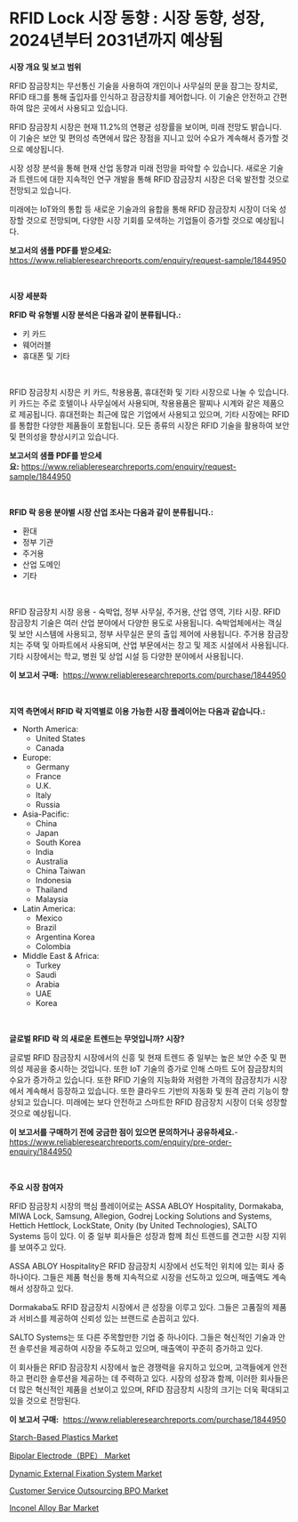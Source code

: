 <p><h1>RFID Lock 시장 동향 : 시장 동향, 성장, 2024년부터 2031년까지 예상됨</h1></p><p><strong>시장 개요 및 보고 범위</strong></p>
<p><p>RFID 잠금장치는 무선통신 기술을 사용하여 개인이나 사무실의 문을 잠그는 장치로, RFID 태그를 통해 출입자를 인식하고 잠금장치를 제어합니다. 이 기술은 안전하고 간편하여 많은 곳에서 사용되고 있습니다. </p><p>RFID 잠금장치 시장은 현재 11.2%의 연평균 성장률을 보이며, 미래 전망도 밝습니다. 이 기술은 보안 및 편의성 측면에서 많은 장점을 지니고 있어 수요가 계속해서 증가할 것으로 예상됩니다. </p><p>시장 성장 분석을 통해 현재 산업 동향과 미래 전망을 파악할 수 있습니다. 새로운 기술과 트렌드에 대한 지속적인 연구 개발을 통해 RFID 잠금장치 시장은 더욱 발전할 것으로 전망되고 있습니다. </p><p>미래에는 IoT와의 통합 등 새로운 기술과의 융합을 통해 RFID 잠금장치 시장이 더욱 성장할 것으로 전망되며, 다양한 시장 기회를 모색하는 기업들이 증가할 것으로 예상됩니다.</p></p>
<p><strong>보고서의 샘플 PDF를 받으세요:</strong> <a href="https://www.reliableresearchreports.com/enquiry/request-sample/1844950">https://www.reliableresearchreports.com/enquiry/request-sample/1844950</a></p>
<p>&nbsp;</p>
<p><strong>시장 세분화</strong></p>
<p><strong>RFID 락 유형별 시장 분석은 다음과 같이 분류됩니다.:</strong></p>
<p><ul><li>키 카드</li><li>웨어러블</li><li>휴대폰 및 기타</li></ul></p>
<p>&nbsp;</p>
<p><p>RFID 잠금장치 시장은 키 카드, 착용용품, 휴대전화 및 기타 시장으로 나눌 수 있습니다. 키 카드는 주로 호텔이나 사무실에서 사용되며, 착용용품은 팔찌나 시계와 같은 제품으로 제공됩니다. 휴대전화는 최근에 많은 기업에서 사용되고 있으며, 기타 시장에는 RFID를 통합한 다양한 제품들이 포함됩니다. 모든 종류의 시장은 RFID 기술을 활용하여 보안 및 편의성을 향상시키고 있습니다.</p></p>
<p><strong>보고서의 샘플 PDF를 받으세요:</strong>&nbsp;<a href="https://www.reliableresearchreports.com/enquiry/request-sample/1844950">https://www.reliableresearchreports.com/enquiry/request-sample/1844950</a></p>
<p>&nbsp;</p>
<p><strong> RFID 락 응용 분야별 시장 산업 조사는 다음과 같이 분류됩니다.:</strong></p>
<p><ul><li>환대</li><li>정부 기관</li><li>주거용</li><li>산업 도메인</li><li>기타</li></ul></p>
<p>&nbsp;</p>
<p><p>RFID 잠금장치 시장 응용 - 숙박업, 정부 사무실, 주거용, 산업 영역, 기타 시장. RFID 잠금장치 기술은 여러 산업 분야에서 다양한 용도로 사용됩니다. 숙박업체에서는 객실 및 보안 시스템에 사용되고, 정부 사무실은 문의 출입 제어에 사용됩니다. 주거용 잠금장치는 주택 및 아파트에서 사용되며, 산업 부문에서는 창고 및 제조 시설에서 사용됩니다. 기타 시장에서는 학교, 병원 및 상업 시설 등 다양한 분야에서 사용됩니다.</p></p>
<p><strong>이 보고서 구매:</strong>&nbsp; <a href="https://www.reliableresearchreports.com/purchase/1844950">https://www.reliableresearchreports.com/purchase/1844950</a></p>
<p>&nbsp;</p>
<p><strong>지역 측면에서 RFID 락 지역별로 이용 가능한 시장 플레이어는 다음과 같습니다.:</strong></p>
<p><ul>
    <li>
        North America:
        <ul>
            <li>United States</li>
            <li>Canada</li>
        </ul>
    </li>
    <li>
        Europe:
        <ul>
            <li>Germany</li>
            <li>France</li>
            <li>U.K.</li>
            <li>Italy</li>
            <li>Russia</li>
        </ul>
    </li>
    <li>
        Asia-Pacific:
        <ul>
            <li>China</li>
            <li>Japan</li>
            <li>South Korea</li>
            <li>India</li>
            <li>Australia</li>
            <li>China Taiwan</li>
            <li>Indonesia</li>
            <li>Thailand</li>
            <li>Malaysia</li>
        </ul>
    </li>
    <li>
        Latin America:
        <ul>
            <li>Mexico</li>
            <li>Brazil</li>
            <li>Argentina Korea</li>
            <li>Colombia</li>
        </ul>
    </li>
    <li>
        Middle East & Africa:
        <ul>
            <li>Turkey</li>
            <li>Saudi</li>
            <li>Arabia</li>
            <li>UAE</li>
            <li>Korea</li>
        </ul>
    </li>
    </ul></p>
<p>&nbsp;</p>
<p><strong>글로벌 RFID 락 의 새로운 트렌드는 무엇입니까? 시장?</strong></p>
<p><p>글로벌 RFID 잠금장치 시장에서의 신흥 및 현재 트렌드 중 일부는 높은 보안 수준 및 편의성 제공을 중시하는 것입니다. 또한 IoT 기술의 증가로 인해 스마트 도어 잠금장치의 수요가 증가하고 있습니다. 또한 RFID 기술의 지능화와 저렴한 가격의 잠금장치가 시장에서 계속해서 등장하고 있습니다. 또한 클라우드 기반의 자동화 및 원격 관리 기능이 향상되고 있습니다. 미래에는 보다 안전하고 스마트한 RFID 잠금장치 시장이 더욱 성장할 것으로 예상됩니다.</p></p>
<p><strong>이 보고서를 구매하기 전에 궁금한 점이 있으면 문의하거나 공유하세요.</strong>- <a href="https://www.reliableresearchreports.com/enquiry/pre-order-enquiry/1844950">https://www.reliableresearchreports.com/enquiry/pre-order-enquiry/1844950</a></p>
<p>&nbsp;</p>
<p><strong>주요 시장 참여자</strong></p>
<p><p>RFID 잠금장치 시장의 핵심 플레이어로는 ASSA ABLOY Hospitality, Dormakaba, MIWA Lock, Samsung, Allegion, Godrej Locking Solutions and Systems, Hettich Hettlock, LockState, Onity (by United Technologies), SALTO Systems 등이 있다. 이 중 일부 회사들은 성장과 함께 최신 트렌드를 견고한 시장 지위를 보여주고 있다.</p><p>ASSA ABLOY Hospitality은 RFID 잠금장치 시장에서 선도적인 위치에 있는 회사 중 하나이다. 그들은 제품 혁신을 통해 지속적으로 시장을 선도하고 있으며, 매출액도 계속해서 성장하고 있다.</p><p>Dormakaba도 RFID 잠금장치 시장에서 큰 성장을 이루고 있다. 그들은 고품질의 제품과 서비스를 제공하여 신뢰성 있는 브랜드로 손꼽히고 있다.</p><p>SALTO Systems는 또 다른 주목할만한 기업 중 하나이다. 그들은 혁신적인 기술과 안전 솔루션을 제공하여 시장을 주도하고 있으며, 매출액이 꾸준히 증가하고 있다.</p><p>이 회사들은 RFID 잠금장치 시장에서 높은 경쟁력을 유지하고 있으며, 고객들에게 안전하고 편리한 솔루션을 제공하는 데 주력하고 있다. 시장의 성장과 함께, 이러한 회사들은 더 많은 혁신적인 제품을 선보이고 있으며, RFID 잠금장치 시장의 크기는 더욱 확대되고 있을 것으로 전망된다.</p></p>
<p><strong>이 보고서 구매:</strong>&nbsp;&nbsp;<a href="https://www.reliableresearchreports.com/purchase/1844950">https://www.reliableresearchreports.com/purchase/1844950</a></p>
<p><p><a href="https://forested-sushi-9b0.notion.site/Starch-Based-Plastics-Market-Research-Report-The-Key-To-Successful-Business-Strategy-Forecasted-for-8d120e82fa924bc3a7624e92af31380f">Starch-Based Plastics Market</a></p><p><a href="https://github.com/ashepherd82/Market-Research-Report-List-3/blob/main/bipolar-electrodebpe-market.md">Bipolar Electrode（BPE） Market</a></p><p><a href="https://github.com/irfadac/Market-Research-Report-List-2/blob/main/dynamic-external-fixation-system-market.md">Dynamic External Fixation System Market</a></p><p><a href="https://issuu.com/reportprime-2/docs/customer-service-outsourcing-bpo-market-size-2030.">Customer Service Outsourcing BPO Market</a></p><p><a href="https://lydian-appliance-61d.notion.site/Inconel-Alloy-Bar-Market-Size-2024-2031-Global-Industrial-Analysis-Key-Geographical-Regions-Mark-40f42d9c147148af8ec7cec54ed1d49d">Inconel Alloy Bar Market</a></p></p>
